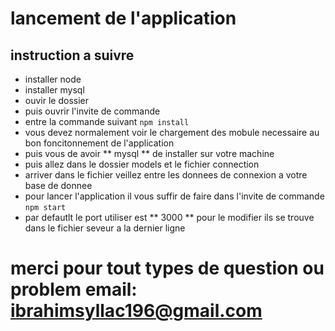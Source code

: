 # lancement de l'application
## instruction a suivre
 - installer node
 - installer mysql
 - ouvir le dossier
 - puis ouvrir l'invite de commande
 - entre la commande suivant ``` npm install ```
 - vous devez normalement voir le chargement des mobule necessaire au bon foncitonnement de l'application
 - puis vous de avoir ** mysql ** de installer sur votre machine 
 - puis allez dans le dossier models et le fichier connection
 - arriver dans le fichier veillez entre les donnees de connexion a votre base de donnee
 - pour lancer l'application il vous suffir de faire dans l'invite de commande ``` npm start  ```
 - par defautlt le port utiliser est ** 3000 ** pour le modifier ils se trouve dans le fichier seveur a la dernier ligne

# merci pour tout types de question ou problem email: ibrahimsyllac196@gmail.com